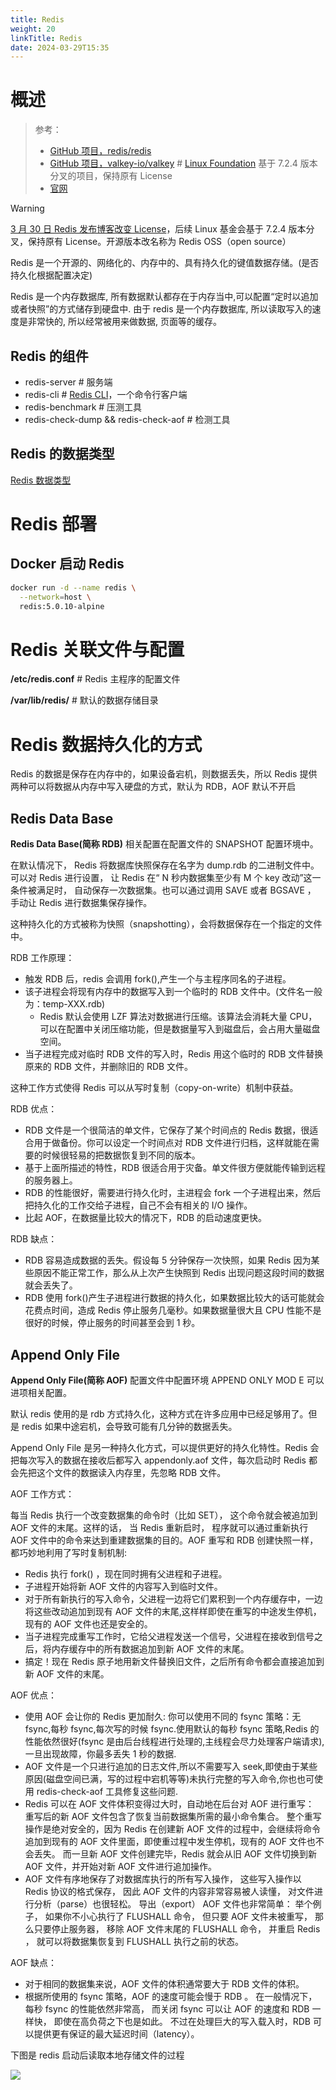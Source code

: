 ```yaml
---
title: Redis
weight: 20
linkTitle: Redis
date: 2024-03-29T15:35
---
```



# 概述

> 参考：
>
> - [GitHub 项目，redis/redis](https://github.com/redis/redis)
> - [GitHub 项目，valkey-io/valkey](https://github.com/valkey-io/valkey) # [Linux Foundation](/docs/Standard/Foundation/Linux%20Foundation.md) 基于 7.2.4 版本分叉的项目，保持原有 License
> - [官网](https://redis.io/)

> [!Warning]
> [3 月 30 日 Redis 发布博客改变 License](https://redis.com/blog/redis-adopts-dual-source-available-licensing/)，后续 Linux 基金会基于 7.2.4 版本分叉，保持原有 License。开源版本改名称为 Redis OSS（open source）

Redis 是一个开源的、网络化的、内存中的、具有持久化的键值数据存储。(是否持久化根据配置决定)

Redis 是一个内存数据库, 所有数据默认都存在于内存当中,可以配置“定时以追加或者快照”的方式储存到硬盘中. 由于 redis 是一个内存数据库, 所以读取写入的速度是非常快的, 所以经常被用来做数据, 页面等的缓存。

## Redis 的组件

- redis-server # 服务端
- redis-cli # [Redis CLI](/docs/5.数据存储/数据库/键值数据/Redis/Redis%20CLI/Redis%20CLI.md)，一个命令行客户端
- redis-benchmark # 压测工具
- redis-check-dump && redis-check-aof # 检测工具

## Redis 的数据类型

[Redis 数据类型](/docs/5.数据存储/数据库/键值数据/Redis/Redis%20数据类型.md)

# Redis 部署

## Docker 启动 Redis

```bash
docker run -d --name redis \
  --network=host \
  redis:5.0.10-alpine
```

# Redis 关联文件与配置

**/etc/redis.conf** # Redis 主程序的配置文件

**/var/lib/redis/** # 默认的数据存储目录

# Redis 数据持久化的方式

Redis 的数据是保存在内存中的，如果设备宕机，则数据丢失，所以 Redis 提供两种可以将数据从内存中写入硬盘的方式，默认为 RDB，AOF 默认不开启

## Redis Data Base

**Redis Data Base(简称 RDB)** 相关配置在配置文件的 SNAPSHOT 配置环境中。

在默认情况下， Redis 将数据库快照保存在名字为 dump.rdb 的二进制文件中。可以对 Redis 进行设置， 让 Redis 在“ N 秒内数据集至少有 M 个 key 改动”这一条件被满足时， 自动保存一次数据集。也可以通过调用 SAVE 或者 BGSAVE ， 手动让 Redis 进行数据集保存操作。

这种持久化的方式被称为快照（snapshotting），会将数据保存在一个指定的文件中。

RDB 工作原理：

- 触发 RDB 后，redis 会调用 fork(),产生一个与主程序同名的子进程。
- 该子进程会将现有内存中的数据写入到一个临时的 RDB 文件中。(文件名一般为：temp-XXX.rdb)
  - Redis 默认会使用 LZF 算法对数据进行压缩。该算法会消耗大量 CPU，可以在配置中关闭压缩功能，但是数据量写入到磁盘后，会占用大量磁盘空间。
- 当子进程完成对临时 RDB 文件的写入时，Redis 用这个临时的 RDB 文件替换原来的 RDB 文件，并删除旧的 RDB 文件。

这种工作方式使得 Redis 可以从写时复制（copy-on-write）机制中获益。

RDB 优点：

- RDB 文件是一个很简洁的单文件，它保存了某个时间点的 Redis 数据，很适合用于做备份。你可以设定一个时间点对 RDB 文件进行归档，这样就能在需要的时候很轻易的把数据恢复到不同的版本。
- 基于上面所描述的特性，RDB 很适合用于灾备。单文件很方便就能传输到远程的服务器上。
- RDB 的性能很好，需要进行持久化时，主进程会 fork 一个子进程出来，然后把持久化的工作交给子进程，自己不会有相关的 I/O 操作。
- 比起 AOF，在数据量比较大的情况下，RDB 的启动速度更快。

RDB 缺点：

- RDB 容易造成数据的丢失。假设每 5 分钟保存一次快照，如果 Redis 因为某些原因不能正常工作，那么从上次产生快照到 Redis 出现问题这段时间的数据就会丢失了。
- RDB 使用 fork()产生子进程进行数据的持久化，如果数据比较大的话可能就会花费点时间，造成 Redis 停止服务几毫秒。如果数据量很大且 CPU 性能不是很好的时候，停止服务的时间甚至会到 1 秒。

## Append Only File

**Append Only File(简称 AOF)** 配置文件中配置环境 APPEND ONLY MOD E 可以进项相关配置。

默认 redis 使用的是 rdb 方式持久化，这种方式在许多应用中已经足够用了。但是 redis 如果中途宕机，会导致可能有几分钟的数据丢失。

Append Only File 是另一种持久化方式，可以提供更好的持久化特性。Redis 会把每次写入的数据在接收后都写入 appendonly.aof 文件，每次启动时 Redis 都会先把这个文件的数据读入内存里，先忽略 RDB 文件。

AOF 工作方式：

每当 Redis 执行一个改变数据集的命令时（比如 SET）， 这个命令就会被追加到 AOF 文件的末尾。这样的话， 当 Redis 重新启时， 程序就可以通过重新执行 AOF 文件中的命令来达到重建数据集的目的。AOF 重写和 RDB 创建快照一样，都巧妙地利用了写时复制机制:

- Redis 执行 fork() ，现在同时拥有父进程和子进程。
- 子进程开始将新 AOF 文件的内容写入到临时文件。
- 对于所有新执行的写入命令，父进程一边将它们累积到一个内存缓存中，一边将这些改动追加到现有 AOF 文件的末尾,这样样即使在重写的中途发生停机，现有的 AOF 文件也还是安全的。
- 当子进程完成重写工作时，它给父进程发送一个信号，父进程在接收到信号之后，将内存缓存中的所有数据追加到新 AOF 文件的末尾。
- 搞定！现在 Redis 原子地用新文件替换旧文件，之后所有命令都会直接追加到新 AOF 文件的末尾。

AOF 优点：

- 使用 AOF 会让你的 Redis 更加耐久: 你可以使用不同的 fsync 策略：无 fsync,每秒 fsync,每次写的时候 fsync.使用默认的每秒 fsync 策略,Redis 的性能依然很好(fsync 是由后台线程进行处理的,主线程会尽力处理客户端请求),一旦出现故障，你最多丢失 1 秒的数据.
- AOF 文件是一个只进行追加的日志文件,所以不需要写入 seek,即使由于某些原因(磁盘空间已满，写的过程中宕机等等)未执行完整的写入命令,你也也可使用 redis-check-aof 工具修复这些问题.
- Redis 可以在 AOF 文件体积变得过大时，自动地在后台对 AOF 进行重写： 重写后的新 AOF 文件包含了恢复当前数据集所需的最小命令集合。 整个重写操作是绝对安全的，因为 Redis 在创建新 AOF 文件的过程中，会继续将命令追加到现有的 AOF 文件里面，即使重过程中发生停机，现有的 AOF 文件也不会丢失。 而一旦新 AOF 文件创建完毕，Redis 就会从旧 AOF 文件切换到新 AOF 文件，并开始对新 AOF 文件进行追加操作。
- AOF 文件有序地保存了对数据库执行的所有写入操作， 这些写入操作以 Redis 协议的格式保存， 因此 AOF 文件的内容非常容易被人读懂， 对文件进行分析（parse）也很轻松。 导出（export） AOF 文件也非常简单： 举个例子， 如果你不小心执行了 FLUSHALL 命令， 但只要 AOF 文件未被重写， 那么只要停止服务器， 移除 AOF 文件末尾的 FLUSHALL 命令， 并重启 Redis ， 就可以将数据集恢复到 FLUSHALL 执行之前的状态。

AOF 缺点：

- 对于相同的数据集来说，AOF 文件的体积通常要大于 RDB 文件的体积。
- 根据所使用的 fsync 策略，AOF 的速度可能会慢于 RDB 。 在一般情况下， 每秒 fsync 的性能依然非常高， 而关闭 fsync 可以让 AOF 的速度和 RDB 一样快， 即使在高负荷之下也是如此。 不过在处理巨大的写入载入时，RDB 可以提供更有保证的最大延迟时间（latency）。

下图是 redis 启动后读取本地存储文件的过程

![](https://notes-learning.oss-cn-beijing.aliyuncs.com/gghosd/1616134974086-4020ec57-f508-4a12-b30e-aba72d1730e4.jpeg)
